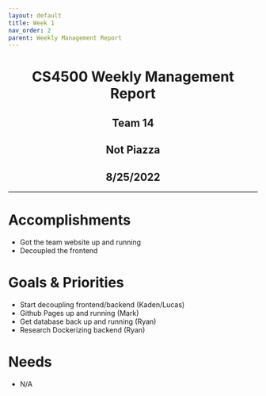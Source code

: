 ```yaml
---
layout: default
title: Week 1
nav_order: 2
parent: Weekly Management Report
---
```

<h1 style="text-align: center;"><b>CS4500 Weekly Management Report</b></h1>
<h2 style="text-align: center;"><b>Team 14</b></h2>
<h2 style="text-align: center;">Not Piazza</h2>
<h2 style="text-align: center;">8/25/2022</h2>


* * *
# Accomplishments
- Got the team website up and running 
- Decoupled the frontend 

# Goals & Priorities
- Start decoupling frontend/backend (Kaden/Lucas)
- Github Pages up and running (Mark)
- Get database back up and running (Ryan)
- Research Dockerizing backend (Ryan)

# Needs
- N/A